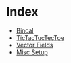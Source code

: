 # Index
- [Bincal](https://github.com/acou12/misc/tree/bincal)
- [TicTacTucTecToe](https://github.com/acou12/misc/tree/ttttt)
- [Vector Fields](https://github.com/acou12/misc/tree/vecfield)
- [Misc Setup](https://github.com/acou12/misc/tree/miscsetup)
